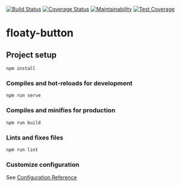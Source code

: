 [![Build Status](https://travis-ci.com/Gitmaster99/floaty-button.svg?branch=master)](https://travis-ci.com/Gitmaster99/floaty-button)
[![Coverage Status](https://coveralls.io/repos/github/Gitmaster99/floaty-button/badge.svg?branch=master)](https://coveralls.io/github/Gitmaster99/floaty-button?branch=master)
[![Maintainability](https://api.codeclimate.com/v1/badges/a8ede453d9a94e672674/maintainability)](https://codeclimate.com/github/Gitmaster99/floaty-button/maintainability)
[![Test Coverage](https://api.codeclimate.com/v1/badges/a8ede453d9a94e672674/test_coverage)](https://codeclimate.com/github/Gitmaster99/floaty-button/test_coverage)
# floaty-button

## Project setup
```
npm install
```

### Compiles and hot-reloads for development
```
npm run serve
```

### Compiles and minifies for production
```
npm run build
```

### Lints and fixes files
```
npm run lint
```

### Customize configuration
See [Configuration Reference](https://cli.vuejs.org/config/)
